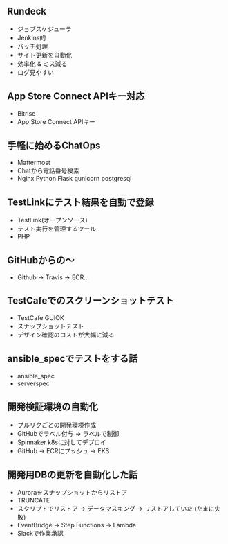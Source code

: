 ## Rundeck
- ジョブスケジューラ
- Jenkins的
- バッチ処理
- サイト更新を自動化
- 効率化 & ミス減る
- ログ見やすい

## App Store Connect APIキー対応
- Bitrise
- App Store Connect APIキー

## 手軽に始めるChatOps
- Mattermost
- Chatから電話番号検索
- Nginx Python Flask gunicorn postgresql

## TestLinkにテスト結果を自動で登録
- TestLink(オープンソース)
- テスト実行を管理するツール
- PHP

## GitHubからの～
- Github -> Travis -> ECR...

## TestCafeでのスクリーンショットテスト
- TestCafe GUIOK
- スナップショットテスト
- デザイン確認のコストが大幅に減る

## ansible_specでテストをする話
- ansible_spec
- serverspec

## 開発検証環境の自動化
- プルリクごとの開発環境作成
- GitHubでラベル付与 -> ラベルで制御
- Spinnaker k8sに対してデプロイ
- GitHub -> ECRにプッシュ -> EKS

## 開発用DBの更新を自動化した話
- Auroraをスナップショットからリストア
- TRUNCATE
- スクリプトでリストア -> データマスキング -> リストアしていた (たまに失敗)
- EventBridge -> Step Functions -> Lambda
- Slackで作業承認